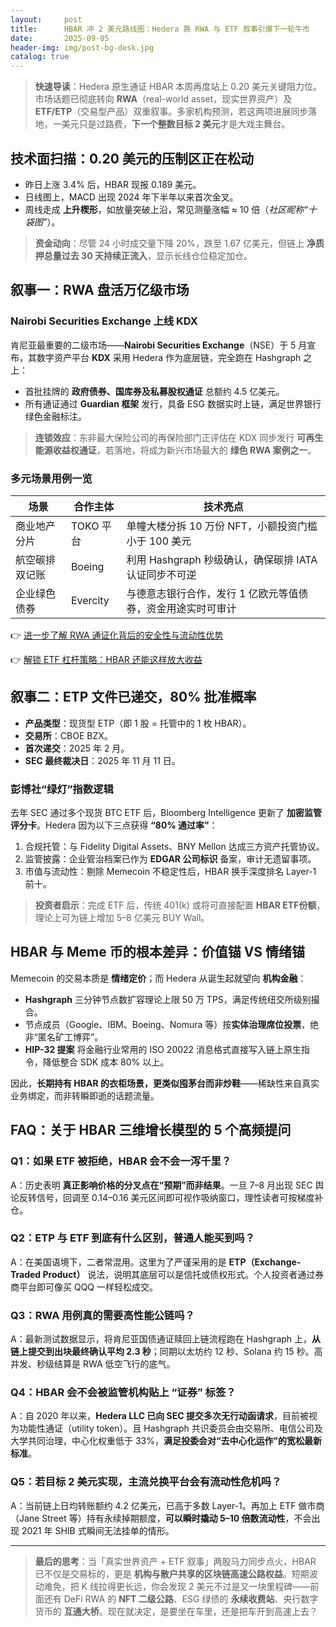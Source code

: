 ```yaml
---
layout:     post
title:      HBAR 冲 2 美元路线图：Hedera 靠 RWA 与 ETF 叙事引爆下一轮牛市
date:       2025-09-05
header-img: img/post-bg-desk.jpg
catalog: true
---
```


> **快速导读**：Hedera 原生通证 HBAR 本周再度站上 0.20 美元关键阻力位。市场话题已彻底转向 **RWA**（real-world asset，现实世界资产）及 **ETF/ETP**（交易型产品）双重叙事。多家机构预测，若这两项进展同步落地，一美元只是过路费，**下一个整数目标 2 美元**才是大戏主舞台。

## 技术面扫描：0.20 美元的压制区正在松动

- 昨日上涨 3.4% 后，HBAR 现报 0.189 美元。
- 日线图上，MACD 出现 2024 年下半年以来首次金叉。
- 周线走成 **上升楔形**，如放量突破上沿，常见测量涨幅 ≈ 10 倍（*社区昵称“十袋图”*）。

> **资金动向**：尽管 24 小时成交量下降 20%，跌至 1.67 亿美元，但链上 **净质押总量过去 30 天持续正流入**，显示长线仓位稳定加仓。

## 叙事一：RWA 盘活万亿级市场

### Nairobi Securities Exchange 上线 KDX

肯尼亚最重要的二级市场——**Nairobi Securities Exchange**（NSE）于 5 月宣布，其数字资产平台 **KDX** 采用 Hedera 作为底层链，完全跑在 Hashgraph 之上：

- 首批挂牌的 **政府债券、国库券及私募股权通证** 总额约 4.5 亿美元。
- 所有通证通过 **Guardian 框架** 发行，具备 ESG 数据实时上链，满足世界银行绿色金融标注。

> **连锁效应**：东非最大保险公司的再保险部门正评估在 KDX 同步发行 **可再生能源收益权通证**，若落地，将成为新兴市场最大的 **绿色 RWA 案例之一**。

### 多元场景用例一览

| 场景 | 合作主体 | 技术亮点 |
|---|---|---|
| 商业地产分片 | TOKO 平台 | 单幢大楼分拆 10 万份 NFT，小额投资门槛小于 100 美元 |
| 航空碳排双记账 | Boeing | 利用 Hashgraph 秒级确认，确保碳排 IATA 认证同步不可逆 |
| 企业绿色债券 | Evercity | 与德意志银行合作，发行 1 亿欧元等值债券，资金用途实时可审计 |

👉 [进一步了解 RWA 通证化背后的安全性与流动性优势](https://okxdog.com/)

👉 [解锁 ETF 杠杆策略：HBAR 还能这样放大收益](https://okxdog.com/)

## 叙事二：ETP 文件已递交，80% 批准概率

- **产品类型**：现货型 ETP（即 1 股 = 托管中的 1 枚 HBAR）。
- **交易所**：CBOE BZX。
- **首次递交**：2025 年 2 月。
- **SEC 最终裁决日**：2025 年 11 月 11 日。

### 彭博社“绿灯”指数逻辑

去年 SEC 通过多个现货 BTC ETF 后，Bloomberg Intelligence 更新了 **加密监管评分卡**。Hedera 因为以下三点获得 **“80% 通过率”**：

1. 合规托管：与 Fidelity Digital Assets、BNY Mellon 达成三方资产托管协议。
2. 监管披露：企业管治档案已作为 **EDGAR 公司标识** 备案，审计无遗留事项。
3. 市值与流动性：剔除 Memecoin 不稳定性后，HBAR 换手深度排名 Layer-1 前十。

> **投资者启示**：完成 ETF 后，传统 401(k) 或将可直接配置 **HBAR ETF份额**，理论上可为链上增加 5–8 亿美元 BUY Wall。

## HBAR 与 Meme 币的根本差异：价值锚 VS 情绪锚

Memecoin 的交易本质是 **情绪定价**；而 Hedera 从诞生起就望向 **机构金融**：

- **Hashgraph** 三分钟节点数扩容理论上限 50 万 TPS，满足传统纽交所级别撮合。
- 节点成员（Google、IBM、Boeing、Nomura 等）按**实体治理席位投票**，绝非“匿名矿工博弈”。
- **HIP-32 提案** 将金融行业常用的 ISO 20022 消息格式直接写入链上原生指令，降低整合 SDK 成本 80% 以上。

因此，**长期持有 HBAR 的衣柜场景，更类似囤茅台而非炒鞋**——稀缺性来自真实业务绑定，而非转瞬即逝的话题流量。

## FAQ：关于 HBAR 三维增长模型的 5 个高频提问

### Q1：如果 ETF 被拒绝，HBAR 会不会一泻千里？
A：历史表明 **真正影响价格的分叉点在“预期”而非结果**。一旦 7–8 月出现 SEC 舆论反转信号，回调至 0.14–0.16 美元区间即可视作吸纳窗口，理性读者可按梯度补仓。

### Q2：ETP 与 ETF 到底有什么区别，普通人能买到吗？
A：在美国语境下，二者常混用。这里为了严谨采用的是 **ETP（Exchange-Traded Product）** 说法，说明其底层可以是信托或债权形式。个人投资者通过券商平台即可像买 QQQ 一样轻松成交。

### Q3：RWA 用例真的需要高性能公链吗？
A：最新测试数据显示，将肯尼亚国债通证赎回上链流程跑在 Hashgraph 上，**从链上提交到出块最终确认平均 2.3 秒**；同期以太坊约 12 秒、Solana 约 15 秒。高并发、秒级结算是 RWA 低空飞行的底气。

### Q4：HBAR 会不会被监管机构贴上 “证券” 标签？
A：自 2020 年以来，**Hedera LLC 已向 SEC 提交多次无行动函请求**，目前被视为功能性通证（utility token）。且 Hashgraph 共识委员会由交易所、电信公司及大学共同治理，中心化权重低于 33%，**满足投委会对“去中心化运作”的宽松最新标准**。

### Q5：若目标 2 美元实现，主流兑换平台会有流动性危机吗？
A：当前链上日均转账额约 4.2 亿美元，已高于多数 Layer-1。再加上 ETF 做市商（Jane Street 等）持有永续掉期额度，**可以瞬时撬动 5–10 倍数流动性**，不会出现 2021 年 SHIB 式瞬间无法挂单的情形。

---

> **最后的思考**：当「真实世界资产 + ETF 叙事」两股马力同步点火，HBAR 已不仅是交易标的，更是 **机构与散户共享的区块链高速公路权益**。短期波动难免，把 K 线拉得更长远，你会发现 2 美元不过是又一块里程碑——前面还有 DeFi RWA 的 **NFT 二级公路**、ESG 绿债的 **永续收费站**、央行数字货币的 **互通大桥**。现在就决定，是要坐在车里，还是把车开到高速上去？